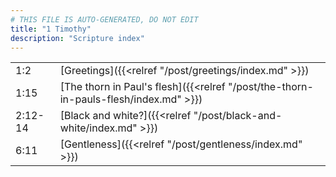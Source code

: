 ```yaml
---
# THIS FILE IS AUTO-GENERATED, DO NOT EDIT
title: "1 Timothy"
description: "Scripture index"
---
```


|  |  |
| --- | --- |
| 1:2 | [Greetings]({{<relref "/post/greetings/index.md" >}}) |
| 1:15 | [The thorn in Paul's flesh]({{<relref "/post/the-thorn-in-pauls-flesh/index.md" >}}) |
| 2:12-14 | [Black and white?]({{<relref "/post/black-and-white/index.md" >}}) |
| 6:11 | [Gentleness]({{<relref "/post/gentleness/index.md" >}}) |
